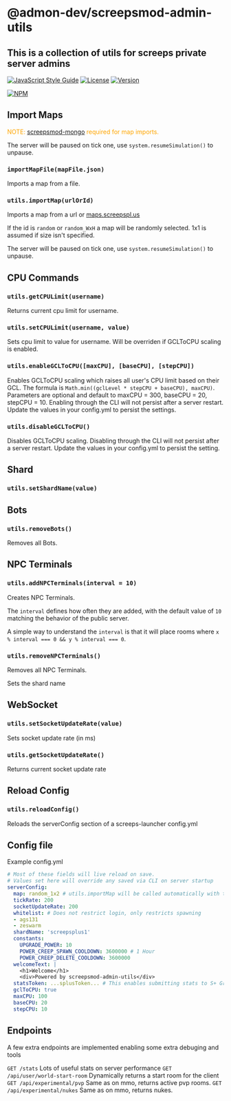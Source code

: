 # @admon-dev/screepsmod-admin-utils

## This is a collection of utils for screeps private server admins

[![JavaScript Style Guide](https://img.shields.io/badge/code_style-standard-brightgreen.svg)](https://standardjs.com)
[![License](https://img.shields.io/npm/l/@admon-dev/screepsmod-admin-utils.svg)](https://npmjs.com/package/@admon-dev/screepsmod-admin-utils)
[![Version](https://img.shields.io/npm/v/@admon-dev/screepsmod-admin-utils.svg)](https://npmjs.com/package/@admon-dev/screepsmod-admin-utils)

[![NPM](https://nodei.co/npm/@admon-dev/screepsmod-admin-utils.png)](https://nodei.co/npm/@admon-dev/screepsmod-admin-utils)

## Import Maps

<span style="color:orange">NOTE: [screepsmod-mongo](https://github.com/screepsmods/screepsmod-mongo) required for map imports.</span>

The server will be paused on tick one, use `system.resumeSimulation()` to unpause.

### `importMapFile(mapFile.json)`

Imports a map from a file.

### `utils.importMap(urlOrId)`

Imports a map from a url or [maps.screepspl.us](https://maps.screepspl.us)

If the id is `random` or `random_WxH` a map will be randomly selected.
1x1 is assumed if size isn't specified.

The server will be paused on tick one, use `system.resumeSimulation()` to unpause.

## CPU Commands

### `utils.getCPULimit(username)`

Returns current cpu limit for username.

### `utils.setCPULimit(username, value)`

Sets cpu limit to value for username. Will be overriden if GCLToCPU scaling is enabled.

### `utils.enableGCLToCPU([maxCPU], [baseCPU], [stepCPU])`

Enables GCLToCPU scaling which raises all user's CPU limit based on their GCL. The formula is `Math.min((gclLevel * stepCPU + baseCPU), maxCPU)`. Parameters are optional and default to maxCPU = 300, baseCPU = 20, stepCPU = 10. Enabling through the CLI will not persist after a server restart. Update the values in your config.yml to persist the settings.

### `utils.disableGCLToCPU()`

Disables GCLToCPU scaling. Disabling through the CLI will not persist after a server restart. Update the values in your config.yml to persist the setting.

## Shard

### `utils.setShardName(value)`

## Bots

### `utils.removeBots()`

Removes all Bots.

## NPC Terminals

### `utils.addNPCTerminals(interval = 10)`

Creates NPC Terminals.

The `interval` defines how often they are added, with the default value of `10` matching the behavior of the public server.

A simple way to understand the `interval` is that it will place rooms where `x % interval === 0 && y % interval === 0`.

### `utils.removeNPCTerminals()`

Removes all NPC Terminals.

Sets the shard name

## WebSocket

### `utils.setSocketUpdateRate(value)`

Sets socket update rate (in ms)

### `utils.getSocketUpdateRate()`

Returns current socket update rate

## Reload Config

### `utils.reloadConfig()`

Reloads the serverConfig section of a screeps-launcher config.yml

## Config file

Example config.yml
```yaml
# Most of these fields will live reload on save. 
# Values set here will override any saved via CLI on server startup
serverConfig: 
  map: random_1x2 # utils.importMap will be called automatically with this value, see utils.importMap above
  tickRate: 200
  socketUpdateRate: 200
  whitelist: # Does not restrict login, only restricts spawning
  - ags131
  - zeswarm
  shardName: 'screepsplus1'
  constants:
    UPGRADE_POWER: 10
    POWER_CREEP_SPAWN_COOLDOWN: 3600000 # 1 Hour
    POWER_CREEP_DELETE_COOLDOWN: 3600000
  welcomeText: |
    <h1>Welcome</h1>
    <div>Powered by screepsmod-admin-utils</div>
  statsToken: ...splusToken... # This enables submitting stats to S+ Grafana. Note: shardName MUST be set
  gclToCPU: true
  maxCPU: 100
  baseCPU: 20
  stepCPU: 10
```

## Endpoints

A few extra endpoints are implemented enabling some extra debuging and tools

`GET /stats` Lots of useful stats on server performance
`GET /api/user/world-start-room` Dynamically returns a start room for the client
`GET /api/experimental/pvp` Same as on mmo, returns active pvp rooms.
`GET /api/experimental/nukes` Same as on mmo, returns nukes.
